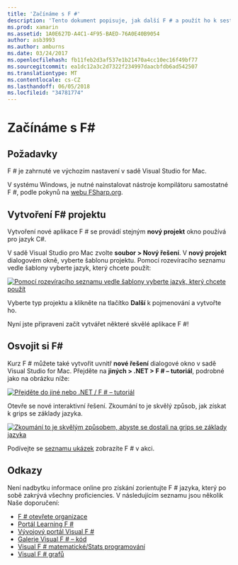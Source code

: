 ```yaml
---
title: 'Začínáme s F #'
description: 'Tento dokument popisuje, jak další F # a použít ho k sestavení aplikace Xamarin s Visual Studio 2017 a Visual Studio for Mac.'
ms.prod: xamarin
ms.assetid: 1A0E627D-A4C1-4F95-BAED-76A0E40B9054
author: asb3993
ms.author: amburns
ms.date: 03/24/2017
ms.openlocfilehash: fb11feb2d3af537e1b21470a4cc10ec16f49bf77
ms.sourcegitcommit: ea1dc12a3c2d7322f234997daacbfdb6ad542507
ms.translationtype: MT
ms.contentlocale: cs-CZ
ms.lasthandoff: 06/05/2018
ms.locfileid: "34781774"
---
```

# <a name="getting-started-with-f35"></a>Začínáme s F&#35;

## <a name="requirements"></a>Požadavky

F # je zahrnuté ve výchozím nastavení v sadě Visual Studio for Mac.

V systému Windows, je nutné nainstalovat nástroje kompilátoru samostatné F #, podle pokynů na [webu FSharp.org](http://fsharp.org/use/windows/).

## <a name="creating-an-f35-project"></a>Vytvoření F&#35; projektu

Vytvoření nové aplikace F # se provádí stejným **nový projekt** okno používá pro jazyk C#.

V sadě Visual Studio pro Mac zvolte **soubor > Nový řešení**. V **nový projekt** dialogovém okně, vyberte šablonu projektu. Pomocí rozevíracího seznamu vedle šablony vyberte jazyk, který chcete použít:

 [![](overview-images/choosefsharp.png "Pomocí rozevíracího seznamu vedle šablony vyberte jazyk, který chcete použít")](overview-images/choosefsharp.png#lightbox)

Vyberte typ projektu a klikněte na tlačítko **Další** k pojmenování a vytvořte ho.


Nyní jste připraveni začít vytvářet některé skvělé aplikace F #!

## <a name="learning-to-use-f35"></a>Osvojit si F&#35;

Kurz F # můžete také vytvořit uvnitř **nové řešení** dialogové okno v sadě Visual Studio for Mac. Přejděte na **jiných > .NET > F # – tutoriál**, podrobné jako na obrázku níže:

 [![](overview-images/fsharptutorial.png "Přejděte do jiné nebo .NET / F # – tutoriál")](overview-images/fsharptutorial.png#lightbox)

Otevře se nové interaktivní řešení. Zkoumání to je skvělý způsob, jak získat k grips se základy jazyka.

 [![](overview-images/newtutorial-sml.png "Zkoumání to je skvělým způsobem, abyste se dostali na grips se základy jazyka")](overview-images/newtutorial.png#lightbox)

Podívejte se [seznamu ukázek](~/cross-platform/platform/fsharp/samples.md) zobrazíte F # v akci.

## <a name="references"></a>Odkazy

Není nadbytku informace online pro získání zorientujte F # jazyka, který po sobě zakrývá všechny proficiencies. V následujícím seznamu jsou několik Naše doporučení:

-  [F # otevřete organizace](http://fsharp.org)
-  [Portál Learning F #](http://tryfsharp.org)
-  [Vývojový portál Visual F #](http://go.microsoft.com/fwlink/?LinkID=234174)
-  [Galerie Visual F # – kód](http://go.microsoft.com/fwlink/?LinkID=124614)
-  [Visual F # matematické/Stats programování](http://go.microsoft.com/fwlink/?LinkId=235173)
-  [Visual F # grafů](http://go.microsoft.com/fwlink/?LinkId=235176)

